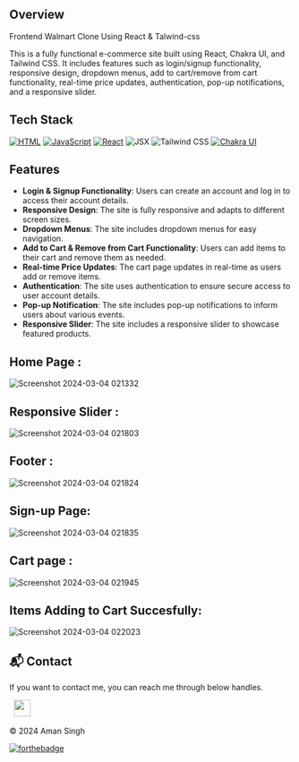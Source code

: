 ## Overview
Frontend Walmart Clone Using React & Talwind-css

This is a fully functional e-commerce site built using React, Chakra UI, and Tailwind CSS. It includes features such as login/signup functionality, responsive design, dropdown menus, add to cart/remove from cart functionality, real-time price updates, authentication, pop-up notifications, and a responsive slider.


## Tech Stack
[![HTML](https://img.shields.io/badge/HTML-%23E34F26.svg?style=for-the-badge&logo=html5&logoColor=white)](https://developer.mozilla.org/en-US/docs/Web/HTML)
[![JavaScript](https://img.shields.io/badge/JavaScript-%23F7DF1E.svg?style=for-the-badge&logo=javascript&logoColor=black)](https://developer.mozilla.org/en-US/docs/Web/JavaScript)
[![React](https://img.shields.io/badge/React-%2361DAFB.svg?style=for-the-badge&logo=react&logoColor=white)](https://reactjs.org/)
<img alt="JSX" src="https://img.shields.io/badge/JSX-%2300D8FF.svg?style=for-the-badge&logo=react&logoColor=white"/>
<img alt="Tailwind CSS" src="https://img.shields.io/badge/Tailwind_CSS-38B2AC?style=for-the-badge&logo=tailwind-css&logoColor=white"/>
[![Chakra UI](https://img.shields.io/badge/Chakra_UI-%23319795.svg?style=for-the-badge&logo=chakra-ui&logoColor=white)](https://chakra-ui.com/)


## Features

- **Login & Signup Functionality**: Users can create an account and log in to access their account details.
- **Responsive Design**: The site is fully responsive and adapts to different screen sizes.
- **Dropdown Menus**: The site includes dropdown menus for easy navigation.
- **Add to Cart & Remove from Cart Functionality**: Users can add items to their cart and remove them as needed.
- **Real-time Price Updates**: The cart page updates in real-time as users add or remove items.
- **Authentication**: The site uses authentication to ensure secure access to user account details.
- **Pop-up Notification**: The site includes pop-up notifications to inform users about various events.
- **Responsive Slider**: The site includes a responsive slider to showcase featured products.

## Home Page :
![Screenshot 2024-03-04 021332](https://github.com/aman2282003/E-commerce_site/assets/131010086/62d8291a-6a48-4051-a413-ac2b143fa2f7)
## Responsive Slider :
![Screenshot 2024-03-04 021803](https://github.com/aman2282003/E-commerce_site/assets/131010086/f4947514-07c9-49bd-9dee-ab9c9927176b)
## Footer :
![Screenshot 2024-03-04 021824](https://github.com/aman2282003/E-commerce_site/assets/131010086/2fdb7a8f-74f7-4a8b-b1bf-311f04fbe636)
## Sign-up Page:
![Screenshot 2024-03-04 021835](https://github.com/aman2282003/E-commerce_site/assets/131010086/c334e3ef-9f99-4e83-a657-592abaa750e3)
## Cart page :
![Screenshot 2024-03-04 021945](https://github.com/aman2282003/E-commerce_site/assets/131010086/9db2d4ff-bfea-43db-9201-7f4d5a1911fa)
## Items Adding to Cart Succesfully:
![Screenshot 2024-03-04 022023](https://github.com/aman2282003/E-commerce_site/assets/131010086/d1e7b6ce-cfcc-4433-a07f-7913dea9a357)


<h2>📬 Contact</h2>

If you want to contact me, you can reach me through below handles.

&nbsp;&nbsp;<a href="https://www.linkedin.com/in/amandeep-singh-50b655216/"><img src="https://www.felberpr.com/wp-content/uploads/linkedin-logo.png" width="30"></img></a>

© 2024 Aman Singh


[![forthebadge](https://forthebadge.com/images/badges/built-with-love.svg)](https://forthebadge.com)






